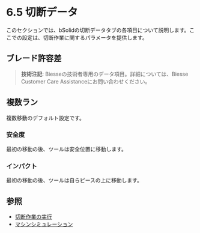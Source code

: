# 6.5 切断データ

このセクションでは、bSolidの切断データタブの各項目について説明します。ここでの設定は、切断作業に関するパラメータを提供します。

## ブレード許容差

> **技術注記**: Biesseの技術者専用のデータ項目。詳細については、Biesse Customer Care Assistanceにお問い合わせください。

## 複数ラン

複数移動のデフォルト設定です。

### 安全度

最初の移動の後、ツールは安全位置に移動します。

### インパクト

最初の移動の後、ツールは自らピースの上に移動します。

## 参照

- [切断作業の実行](../02-CADCAM/02-03_pianoCostr.md)
- [マシンシミュレーション](../03-SimMacchina/03-00_overview.md) 